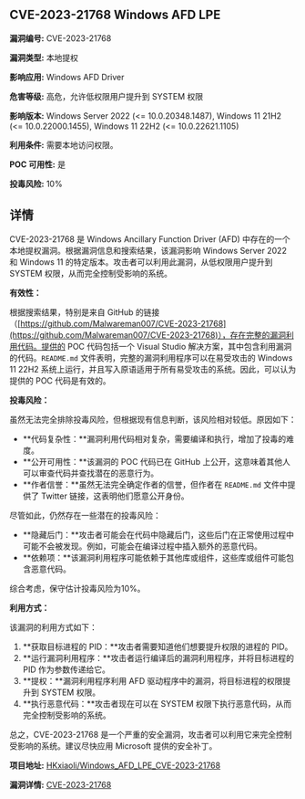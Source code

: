 ## CVE-2023-21768 Windows AFD LPE

**漏洞编号:** CVE-2023-21768

**漏洞类型:** 本地提权

**影响应用:** Windows AFD Driver

**危害等级:** 高危，允许低权限用户提升到 SYSTEM 权限

**影响版本:** Windows Server 2022 (<= 10.0.20348.1487), Windows 11 21H2 (<= 10.0.22000.1455), Windows 11 22H2 (<= 10.0.22621.1105)

**利用条件:** 需要本地访问权限。

**POC 可用性:** 是

**投毒风险:** 10%

## 详情

CVE-2023-21768 是 Windows Ancillary Function Driver (AFD) 中存在的一个本地提权漏洞。根据漏洞信息和搜索结果，该漏洞影响 Windows Server 2022 和 Windows 11 的特定版本。攻击者可以利用此漏洞，从低权限用户提升到 SYSTEM 权限，从而完全控制受影响的系统。

**有效性：**

根据搜索结果，特别是来自 GitHub 的链接（[https://github.com/Malwareman007/CVE-2023-21768](https://github.com/Malwareman007/CVE-2023-21768)），存在完整的漏洞利用代码。提供的 POC 代码包括一个 Visual Studio 解决方案，其中包含利用漏洞的代码。`README.md` 文件表明，完整的漏洞利用程序可以在易受攻击的 Windows 11 22H2 系统上运行，并且写入原语适用于所有易受攻击的系统。因此，可以认为提供的 POC 代码是有效的。

**投毒风险：**

虽然无法完全排除投毒风险，但根据现有信息判断，该风险相对较低。原因如下：

*   **代码复杂性：**漏洞利用代码相对复杂，需要编译和执行，增加了投毒的难度。
*   **公开可用性：**该漏洞的 POC 代码已在 GitHub 上公开，这意味着其他人可以审查代码并查找潜在的恶意行为。
*   **作者信誉：**虽然无法完全确定作者的信誉，但作者在 `README.md` 文件中提供了 Twitter 链接，这表明他们愿意公开身份。

尽管如此，仍然存在一些潜在的投毒风险：

*   **隐藏后门：**攻击者可能会在代码中隐藏后门，这些后门在正常使用过程中可能不会被发现。例如，可能会在编译过程中插入额外的恶意代码。
*   **依赖项：**该漏洞利用程序可能依赖于其他库或组件，这些库或组件可能包含恶意代码。

综合考虑，保守估计投毒风险为10%。

**利用方式：**

该漏洞的利用方式如下：

1.  **获取目标进程的 PID：**攻击者需要知道他们想要提升权限的进程的 PID。
2.  **运行漏洞利用程序：**攻击者运行编译后的漏洞利用程序，并将目标进程的 PID 作为参数传递给它。
3.  **提权：**漏洞利用程序利用 AFD 驱动程序中的漏洞，将目标进程的权限提升到 SYSTEM 权限。
4.  **执行恶意代码：**攻击者现在可以在 SYSTEM 权限下执行恶意代码，从而完全控制受影响的系统。

总之，CVE-2023-21768 是一个严重的安全漏洞，攻击者可以利用它来完全控制受影响的系统。建议尽快应用 Microsoft 提供的安全补丁。

**项目地址:** [HKxiaoli/Windows_AFD_LPE_CVE-2023-21768](https://github.com/HKxiaoli/Windows_AFD_LPE_CVE-2023-21768)

**漏洞详情:** [CVE-2023-21768](https://nvd.nist.gov/vuln/detail/CVE-2023-21768)
